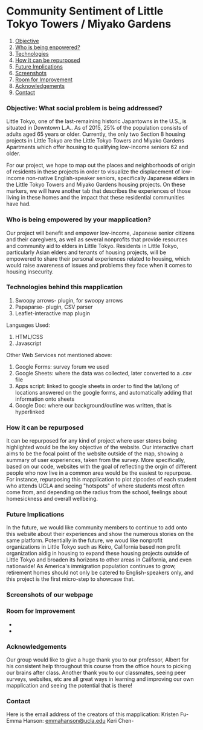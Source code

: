 # Community Sentiment of Little Tokyo Towers / Miyako Gardens
1. [ Objective ](#objective)
2. [ Who is being enpowered? ](#enpowered)
3. [Technologies](#tech)
4. [How it can be repurposed](#repurposed)
5. [Future Implications](#future)
6. [Screenshots](#screenshots)
7. [Room for Improvement](#improvement)
8. [Acknowledgements](#acknowledgements)
9. [Contact](#contact)


<a name="objective"></a>
### Objective: What social problem is being addressed?
Little Tokyo, one of the last-remaining historic Japantowns in the U.S., is situated in Downtown L.A.. As of 2015, 25% of the population consists of adults aged 65 years or older. Currently, the only two Section 8 housing projects in Little Tokyo are the Little Tokyo Towers and Miyako Gardens Apartments which offer housing to qualifying low-income seniors 62 and older. 

For our project, we hope to map out the places and neighborhoods of origin of residents in these projects in order to visualize the displacement of low-income non-native English-speaker seniors, specifically Japanese elders in the Little Tokyo Towers and Miyako Gardens housing projects. On these markers, we will have another tab that describes the experiences of those living in these homes and the impact that these residential communities have had. 

<a name="enpowered"></a>
### Who is being empowered by your mapplication?
Our project will benefit and empower low-income, Japanese senior citizens and their caregivers, as well as several nonprofits that provide resources and community aid to elders in Little Tokyo. Residents in Little Tokyo, particularly Asian elders and tenants of housing projects, will be empowered to share their personal experiences related to housing, which would raise awareness of issues and problems they face when it comes to housing insecurity.


<a name="tech"></a>
### Technologies behind this mapplication 
1. Swoopy arrows- plugin, for swoopy arrows
2. Papaparse- plugin, CSV parser
3. Leaflet-interactive map plugin

Languages Used:
1. HTML/CSS
2. Javascript

Other Web Services not mentioned above:
1. Google Forms: survey forum we used 
2. Google Sheets: where the data was collected, later converted to a .csv file
3. Apps script: linked to google sheets in order to find the lat/long of locations answered on the google forms, and automatically adding that information onto sheets
4. Google Doc: where our background/outline was written, that is hyperlinked

<a name="repurposed"></a>
### How it can be repurposed
It can be repurposed for any kind of project where user stores being highlighted would be the key objective of the website. Our interactive chart aims to be the focal point of the website outside of the map, showing a summary of user experiences, taken from the survey. More specifically, based on our code, websites with the goal of reflecting the orgin of different people who now live in a common area would be the easiest to repurpose.  For instance, repurposing this mapplication to plot zipcodes of each student who attends UCLA and seeing "hotspots" of where students most often come from, and depending on the radius from the school, feelings about homesickness and overall wellbeing.

<a name="future"></a>
### Future Implications
In the future, we would like community members to continue to add onto this website about their experiences and show the numerous stories on the same platform. Potentially in the future, we woud like nonprofit organizations in Little Tokyo such as Keiro, California based non profit organization aidig in housing to expand these housing projects outside of Little Tokyo and broaden its horizons to other areas in California, and even nationwide!  As America's immigration population continues to grow, retirement homes should not only be catered to English-speakers only, and this project is the first micro-step to showcase that.

<a name="screenshots"></a>
### Screenshots of our webpage

<a name="improvements"></a>
### Room for Improvement
-
-
<a name="acknowledgements"></a>
### Acknowledgements 
Our group would like to give a huge thank you to our professor, Albert for his consistent help throughout this course from the office hours to picking our brains after class. Another thank you to our classmates, seeing peer surveys, websites, etc are all great ways in learning and improving our own mapplication and seeing the potential that is there!

<a name="contact"></a>
### Contact
Here is the email address of the creators of this mapplication:
Kristen Fu-
Emma Hanson: emmahanson@ucla.edu
Keri Chen-
